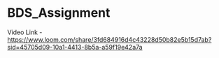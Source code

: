 # BDS_Assignment

Video Link - https://www.loom.com/share/3fd684916d4c43228d50b82e5b15d7ab?sid=45705d09-10a1-4413-8b5a-a59f19e42a7a
 
